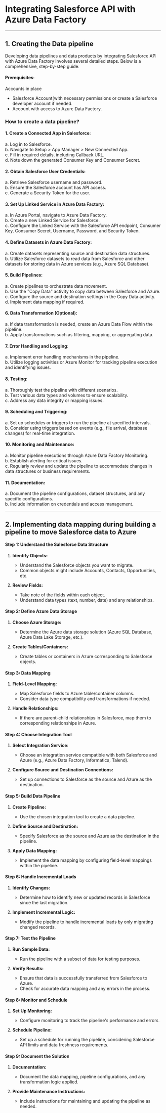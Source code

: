 # **Integrating Salesforce API with Azure Data Factory**
****
## 1. **Creating the Data pipeline** 
Developing data pipelines and data products by integrating Salesforce API with Azure Data Factory involves several detailed steps. Below is a comprehensive, step-by-step guide:

#### Prerequisites:
Accounts in place
   - Salesforce Account(with necessary permissions or create a Salesforce developer account if needed.
   - Account with access to Azure Data Factory.

### How to create a data pipeline?

#### **1. Create a Connected App in Salesforce:**
   a. Log in to Salesforce.  
   b. Navigate to Setup > App Manager > New Connected App.  
   c. Fill in required details, including Callback URL.  
   d. Note down the generated Consumer Key and Consumer Secret.  

#### **2. Obtain Salesforce User Credentials:**
   a. Retrieve Salesforce username and password.  
   b. Ensure the Salesforce account has API access.  
   c. Generate a Security Token for the user.  

#### **3. Set Up Linked Service in Azure Data Factory:**
   a. In Azure Portal, navigate to Azure Data Factory.  
   b. Create a new Linked Service for Salesforce.  
   c. Configure the Linked Service with the Salesforce API endpoint, Consumer Key, Consumer Secret, Username, Password, and Security Token.  

#### **4. Define Datasets in Azure Data Factory:**  
   a. Create datasets representing source and destination data structures.  
   b. Utilize Salesforce datasets to read data from Salesforce and other datasets for storing data in Azure services (e.g., Azure SQL Database).  

#### **5. Build Pipelines:**
   a. Create pipelines to orchestrate data movement.  
   b. Use the "Copy Data" activity to copy data between Salesforce and Azure.  
   c. Configure the source and destination settings in the Copy Data activity.  
   d. Implement data mapping if required.  

#### **6. Data Transformation (Optional):**
   a. If data transformation is needed, create an Azure Data Flow within the pipeline.  
   b. Apply transformations such as filtering, mapping, or aggregating data.  

#### **7. Error Handling and Logging:**  
   a. Implement error handling mechanisms in the pipeline.  
   b. Utilize logging activities or Azure Monitor for tracking pipeline execution and identifying issues.  

#### **8. Testing:**
   a. Thoroughly test the pipeline with different scenarios.  
   b. Test various data types and volumes to ensure scalability.  
   c. Address any data integrity or mapping issues.  

#### **9. Scheduling and Triggering:**
   a. Set up schedules or triggers to run the pipeline at specified intervals.  
   b. Consider using triggers based on events (e.g., file arrival, database changes) for real-time integration.  

#### **10. Monitoring and Maintenance:**
   a. Monitor pipeline executions through Azure Data Factory Monitoring.  
   b. Establish alerting for critical issues.  
   c. Regularly review and update the pipeline to accommodate changes in data structures or business requirements.  

#### **11. Documentation:**
   a. Document the pipeline configurations, dataset structures, and any specific configurations.  
   b. Include information on credentials and access management.  

****
## 2. **Implementing data mapping during building a pipeline to move Salesforce data to Azure** 

#### Step 1: Understand the Salesforce Data Structure

1. **Identify Objects:**
   - Understand the Salesforce objects you want to migrate.
   - Common objects might include Accounts, Contacts, Opportunities, etc.

2. **Review Fields:**
   - Take note of the fields within each object.
   - Understand data types (text, number, date) and any relationships.

#### Step 2: Define Azure Data Storage

1. **Choose Azure Storage:**
   - Determine the Azure data storage solution (Azure SQL Database, Azure Data Lake Storage, etc.).

2. **Create Tables/Containers:**
   - Create tables or containers in Azure corresponding to Salesforce objects.

#### Step 3: Data Mapping

1. **Field-Level Mapping:**
   - Map Salesforce fields to Azure table/container columns.
   - Consider data type compatibility and transformations if needed.

2. **Handle Relationships:**
   - If there are parent-child relationships in Salesforce, map them to corresponding relationships in Azure.

#### Step 4: Choose Integration Tool

1. **Select Integration Service:**
   - Choose an integration service compatible with both Salesforce and Azure (e.g., Azure Data Factory, Informatica, Talend).

2. **Configure Source and Destination Connections:**
   - Set up connections to Salesforce as the source and Azure as the destination.

#### Step 5: Build Data Pipeline

1. **Create Pipeline:**
   - Use the chosen integration tool to create a data pipeline.

2. **Define Source and Destination:**
   - Specify Salesforce as the source and Azure as the destination in the pipeline.

3. **Apply Data Mapping:**
   - Implement the data mapping by configuring field-level mappings within the pipeline.

#### Step 6: Handle Incremental Loads

1. **Identify Changes:**
   - Determine how to identify new or updated records in Salesforce since the last migration.

2. **Implement Incremental Logic:**
   - Modify the pipeline to handle incremental loads by only migrating changed records.

#### Step 7: Test the Pipeline

1. **Run Sample Data:**
   - Run the pipeline with a subset of data for testing purposes.

2. **Verify Results:**
   - Ensure that data is successfully transferred from Salesforce to Azure.
   - Check for accurate data mapping and any errors in the process.

#### Step 8: Monitor and Schedule

1. **Set Up Monitoring:**
   - Configure monitoring to track the pipeline's performance and errors.

2. **Schedule Pipeline:**
   - Set up a schedule for running the pipeline, considering Salesforce API limits and data freshness requirements.

#### Step 9: Document the Solution

1. **Documentation:**
   - Document the data mapping, pipeline configurations, and any transformation logic applied.

2. **Provide Maintenance Instructions:**
   - Include instructions for maintaining and updating the pipeline as needed.

